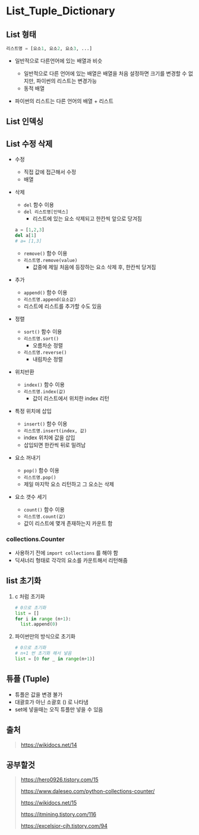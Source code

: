 # List_Tuple_Dictionary





## List 형태

```python
리스트명 = [요소1, 요소2, 요소3, ...]
```

- 일반적으로 다른언어에 있는 배열과 비슷

  - 일반적으로 다른 언어에 있는 배열은 배열을 처음 설정하면 크기를 변경할 수 없지만, 파이썬의 리스트는 변경가능
  - 동적 배열

- 파이썬의 리스트는 다른 언어의 배열 + 리스트

  

## List 인덱싱



## List 수정 삭제

- 수정

  - 직접 값에 접근해서 수정
  - 배열

- 삭제

  - `del` 함수 이용
  - `del 리스트명[인덱스]`
    - 리스트에 있는 요소 삭제되고 한칸씩 앞으로 당겨짐

  ```python
  a = [1,2,3]
  del a[1]
  # a= [1,3]
  ```

  - `remove()` 함수 이용
  - `리스트명.remove(value)`
    - 값중에 제일 처음에 등장하는 요소 삭제 후, 한칸씩 당겨짐

- 추가
  - `append()` 함수 이용
  - `리스트명.append(요소값)`
  - 리스트에 리스트를 추가할 수도 있음
- 정렬
  - `sort()` 함수 이용
  - `리스트명.sort()`
    - 오름차순 정렬
  - `리스트명.reverse()`
    - 내림차순 정렬
- 위치반환
  - `index()` 함수 이용
  - `리스트명.index(값)`
    - 값이 리스트에서 위치한 index 리턴
- 특정 위치에 삽입
  - `insert()` 함수 이용
  - `리스트명.insert(index, 값)`
  - index 위치에 값을 삽입
  - 삽입되면 한칸씩 뒤로 밀려남
- 요소 꺼내기
  - `pop()` 함수 이용
  - `리스트명.pop()`
  - 제일 마지막 요소 리턴하고 그 요소는 삭제
- 요소 갯수 세기
  - `count()` 함수 이용
  - `리스트명.count(값)`
  - 값이 리스트에 몇개 존재하는지 카운트 함

### collections.Counter

- 사용하기 전에 `import collections` 를 해야 함
- 딕셔너리 형태로 각각의 요소를 카운트해서 리턴해줌



## list 초기화

1. c 처럼 초기화

   ```python
   # 0으로 초기화
   list = []
   for i in range (n+1):
     list.append(0)
   ```

2. 파이썬만의 방식으로 초기화

   ```python
   # 0으로 초기화
   # n+1 번 초기화 해서 넣음
   list = [0 for _ in range(n+1)]
   
   ```





## 튜플 (Tuple)

- 튜플은 값을 변경 불가
- 대괄호가 아닌 소괄호 () 로 나타냄
- set에 넣을때는 오직 튜플만 넣을 수 있음



## 출처

> https://wikidocs.net/14



## 공부할것 

> https://hero0926.tistory.com/15
>
> https://www.daleseo.com/python-collections-counter/
>
> https://wikidocs.net/15
>
> https://itmining.tistory.com/116
>
> https://excelsior-cjh.tistory.com/94